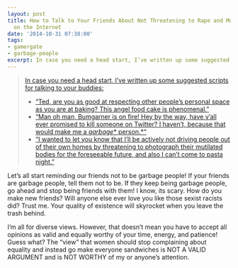 ```yaml
---
layout: post
title: How to Talk to Your Friends About Not Threatening to Rape and Murder Women
  on the Internet
date: '2014-10-31 07:38:00'
tags:
- gamergate
- garbage-people
excerpt: In case you need a head start, I’ve written up some suggested scripts for talking to your buddies: Ted, are you as good at respecting other people’s personal space as you are at baking? This angel food cake is phenomenal.
---
```



> [In case you need a head start, I’ve written up some suggested scripts for talking to your buddies:](http://rhrealitycheck.org/article/2014/10/28/talk-guy-friends-threatening-rape-murder-women-internet/ "How to Talk to Your Guy Friends About Not Threatening to Rape and Murder Women on the Internet")
> 
> - [“Ted, are you as good at respecting other people’s personal space as you are at baking? This angel food cake is phenomenal.”](http://rhrealitycheck.org/article/2014/10/28/talk-guy-friends-threatening-rape-murder-women-internet/ "How to Talk to Your Guy Friends About Not Threatening to Rape and Murder Women on the Internet")
> - [“Man oh man, Bumgarner is on fire! Hey by the way, have y’all ever promised to kill someone on Twitter? I haven’t, because that would make me a *garbage** person.*“](http://rhrealitycheck.org/article/2014/10/28/talk-guy-friends-threatening-rape-murder-women-internet/ "How to Talk to Your Guy Friends About Not Threatening to Rape and Murder Women on the Internet")
> - [“I wanted to let you know that I’ll be actively not driving people out of their own homes by threatening to photograph their mutilated bodies for the foreseeable future, and also I can’t come to pasta night.”](http://rhrealitycheck.org/article/2014/10/28/talk-guy-friends-threatening-rape-murder-women-internet/ "How to Talk to Your Guy Friends About Not Threatening to Rape and Murder Women on the Internet")

Let’s all start reminding our friends not to be garbage people! If your friends are garbage people, tell them not to be. If they keep being garbage people, go ahead and stop being friends with them! I know, its scary. How do you make new friends? Will anyone else ever love you like those sexist racists did? Trust me. Your quality of existence will skyrocket when you leave the trash behind.

I’m all for diverse views. However, that doesn’t mean you have to accept all opinions as valid and equally worthy of your time, energy, and patience! Guess what? The “view” that women should stop complaining about equality and instead go make everyone sandwiches is NOT A VALID ARGUMENT and is NOT WORTHY of my or anyone’s attention.



